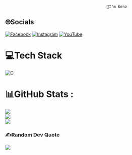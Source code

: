                                                  👋I'm Kenz
  
## 🌐Socials
[![Facebook](https://img.shields.io/badge/Facebook-%231877F2.svg?logo=Facebook&logoColor=white)](https://facebook.com/https://www.facebook.com/AK12.kEnZ/) [![Instagram](https://img.shields.io/badge/Instagram-%23E4405F.svg?logo=Instagram&logoColor=white)](https://instagram.com/https://l.facebook.com/l.php?u=https%3A%2F%2Fwww.instagram.com%2Fover9_kenz%3Ffbclid%3DIwAR3wiHyXUz38zTTK0DhIaQ3PmYGM8c5MxoJL2U3oxUzsrtpTOH6FCy4NZ4g&h=AT3WSPlVa6nL0APfk3tOcOc_98Calj_iu_29KogpjLV5j0ldibnzYYJ71ZEOkuZ7M8heYQD1HmEBXcqfL8bc0pZu0IaT07LeXe3p63iJ8W6QtJd-UWq3l3XvdOHACxB7M1PykDN5YzmZva5AL2n6) [![YouTube](https://img.shields.io/badge/YouTube-%23FF0000.svg?logo=YouTube&logoColor=white)]([https://youtube.com/c/https://www.youtube.com/@OvernightKenz](https://www.youtube.com/@OvernightKenz)) 

# 💻Tech Stack
![C](https://img.shields.io/badge/c-%2300599C.svg?style=for-the-badge&logo=c&logoColor=white)
# 📊GitHub Stats :
![](https://github-readme-stats.vercel.app/api?username=quankenz&theme=radical&hide_border=false&include_all_commits=false&count_private=false)<br/>
![](https://github-readme-streak-stats.herokuapp.com/?user=quankenz&theme=radical&hide_border=false)<br/>
![](https://github-readme-stats.vercel.app/api/top-langs/?username=quankenz&theme=radical&hide_border=false&include_all_commits=false&count_private=false&layout=compact)

### ✍️Random Dev Quote
![](https://quotes-github-readme.vercel.app/api?type=horizontal&theme=tokyonight)


